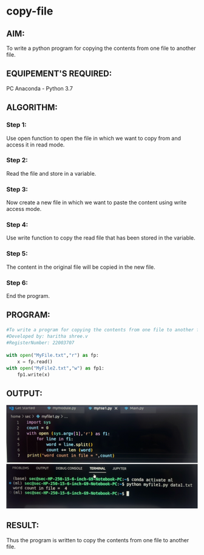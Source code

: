 # copy-file
## AIM:
To write a python program for copying the contents from one file to another file.
## EQUIPEMENT'S REQUIRED: 
PC
Anaconda - Python 3.7
## ALGORITHM: 
### Step 1:
Use open function to open the file in which we want to copy from and access it in read mode.

### Step 2:
Read the file and store in a variable.

### Step 3:
Now create a new file in which we want to paste the content using write access mode.

### Step 4:
Use write function to copy the read file that has been stored in the variable.

### Step 5:
The content in the original file will be copied in the new file.

### Step 6:
End the program.

## PROGRAM:
```python
#To write a program for copying the contents from one file to another file.
#Developed by: haritha shree.v
#RegisterNumber: 22003707

with open("MyFile.txt","r") as fp:
    x = fp.read()
with open("MyFile2.txt","w") as fp1:
    fp1.write(x)
```

## OUTPUT:
![output](/Screenshot%20from%202023-01-26%2018-20-10.png)
![output](/Screenshot%20from%202023-01-26%2018-20-44.png)


## RESULT:
Thus the program is written to copy the contents from one file to another file.
